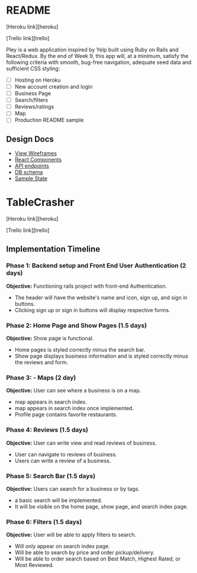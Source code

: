 # README

[Heroku link][heroku]

[Trello link][trello]

Pley is a web application inspired by Yelp built using Ruby on Rails and React/Redux. By the end of Week 9, this app will, at a minimum, satisfy the following criteria with smooth, bug-free navigation, adequate seed data and sufficient CSS styling:

- [ ] Hosting on Heroku
- [ ] New account creation and login
- [ ] Business Page
- [ ] Search/filters
- [ ] Reviews/ratings
- [ ] Map
- [ ] Production README sample

 ## Design Docs
* [View Wireframes][wireframes]
* [React Components][components]
* [API endpoints][api-endpoints]
* [DB schema][schema]
* [Sample State][sample-state]

[wireframes]: ../docs/wireframes
[components]: ../docs/component-hierarchy.md
[sample-state]: ../docs/sample-state.md
[api-endpoints]: ../docs/api-endpoints.md
[schema]: ../docs/schema.md

# TableCrasher

[Heroku link][heroku]

[Trello link][trello]

## Implementation Timeline

### Phase 1: Backend setup and Front End User Authentication (2 days)
**Objective:** Functioning rails project with front-end Authentication.
* The header will have the website's name and icon, sign up, and sign in
buttons.
* Clicking sign up or sign in buttons will display respective forms.

### Phase 2: Home Page and Show Pages (1.5 days)

**Objective:** Show page is functional.
* Home pages is styled correctly minus the search bar.
* Show page displays business information and is styled correctly minus the reviews and form.

### Phase 3: - Maps (2 day)

**Objective:** User can see where a business is on a map.
* map appears in search index.
* map appears in search index once implemented.
* Profile page contains favorite restaurants.

### Phase 4: Reviews (1.5 days)

**Objective:** User can write view and read reviews of business.
* User can navigate to reviews of business.
* Users can write a review of a business.


### Phase 5: Search Bar (1.5 days)

**Objective:** Users can search for a business or by tags.
* a basic search will be implemented.
* It will be visible on the home page, show page, and search index page.

### Phase 6: Filters (1.5 days)

**Objective:** User will be able to apply filters to search.
* Will only appear on search index page.
* Will be able to search by price and order pickup/delivery.
* Will be able to order search based on Best Match, Highest Rated, or Most Reviewed.
